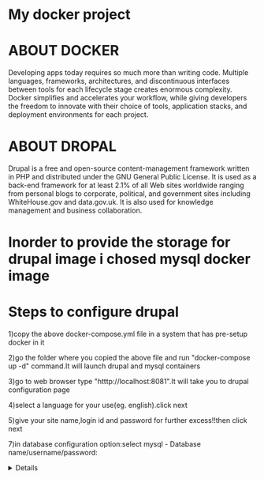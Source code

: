 # My docker project
# ABOUT DOCKER
Developing apps today requires so much more than writing code. Multiple languages, frameworks, architectures, and discontinuous interfaces between tools for each lifecycle stage creates enormous complexity. Docker simplifies and accelerates your workflow, while giving developers the freedom to innovate with their choice of tools, application stacks, and deployment environments for each project.

# ABOUT DROPAL
Drupal is a free and open-source content-management framework written in PHP and distributed under the GNU General Public License. It is used as a back-end framework for at least 2.1% of all Web sites worldwide ranging from personal blogs to corporate, political, and government sites including WhiteHouse.gov and data.gov.uk. It is also used for knowledge management and business collaboration.

# Inorder to provide the storage for drupal image i chosed mysql docker image

#  Steps to configure drupal
1)copy the above docker-compose.yml file in a system that has pre-setup docker in it 

2)go the folder where you copied the above file and run "docker-compose up -d" command.It will launch drupal and mysql containers

3)go to web browser type "htttp://localhost:8081".It will take you to drupal configuration page

4)select a language for your use(eg. english).click next

5)give your site name,login id and password for further excess!!then click next

7)in database configuration option:select mysql
    - Database name/username/password: <details for accessing your MySQL instance> (MYSQL_USER, MYSQL_PASSWORD, MYSQL_DATABASE; see          environment variables in the description in docker-compose file for mysql)
    - ADVANCED OPTIONS - Database host: database (Containers on the same docker-network are routable by their container-name)
    
8)then finish the installation
  
# Now you are ready for using drupal!!!!
create a article or blog without having to worry about the server or storage just login and use!!! 
